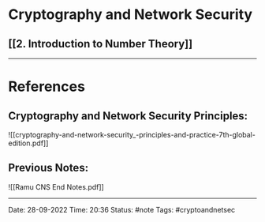 # Cryptography and Network Security

## [[2. Introduction to Number Theory]]



---
# References

## Cryptography and Network Security Principles:
![[cryptography-and-network-security_-principles-and-practice-7th-global-edition.pdf]]

## Previous Notes:
![[Ramu CNS End Notes.pdf]]



---
Date: 28-09-2022
Time: 20:36
Status: #note
Tags: #cryptoandnetsec